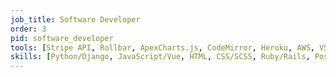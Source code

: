 ```yaml
---
job_title: Software Developer
order: 3
pid: software_developer
tools: [Stripe API, Rollbar, ApexCharts.js, CodeMirror, Heroku, AWS, VSCode, GitHub, BitBucket, OpenShift, Docker]
skills: [Python/Django, JavaScript/Vue, HTML, CSS/SCSS, Ruby/Rails, PostgreSQL, Git]
---
```

